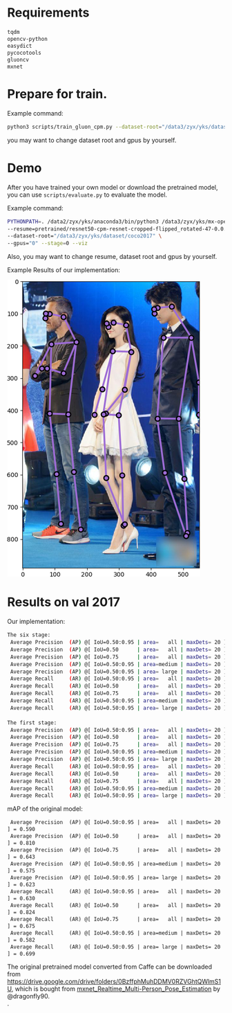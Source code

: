# Requirements

```
tqdm
opencv-python
easydict
pycocotools
gluoncv
mxnet
```

# Prepare for train.
Example command: 
```bash
python3 scripts/train_gluon_cpm.py --dataset-root="/data3/zyx/yks/dataset/coco2017" --gpus="7,8" --disable-fusion
```
you may want to change dataset root and gpus by yourself.


# Demo
After you have trained your own model or download the pretrained model, you can use `scripts/evaluate.py` to evaluate the model.

Example command:
```bash
PYTHONPATH=. /data2/zyx/yks/anaconda3/bin/python3 /data3/zyx/yks/mx-openpose/scripts/evaluate.py \
--resume=pretrained/resnet50-cpm-resnet-cropped-flipped_rotated-47-0.0.params \
--dataset-root="/data3/zyx/yks/dataset/coco2017" \
--gpus="0" --stage=0 --viz
```
Also, you may want to change resume, dataset root and gpus by yourself.

Example Results of our implementation:

![](figures/Figure_1.png)

# Results on val 2017
Our implementation:
```bash
The six stage:
 Average Precision  (AP) @[ IoU=0.50:0.95 | area=   all | maxDets= 20 ] = 0.532
 Average Precision  (AP) @[ IoU=0.50      | area=   all | maxDets= 20 ] = 0.765
 Average Precision  (AP) @[ IoU=0.75      | area=   all | maxDets= 20 ] = 0.569
 Average Precision  (AP) @[ IoU=0.50:0.95 | area=medium | maxDets= 20 ] = 0.515
 Average Precision  (AP) @[ IoU=0.50:0.95 | area= large | maxDets= 20 ] = 0.566
 Average Recall     (AR) @[ IoU=0.50:0.95 | area=   all | maxDets= 20 ] = 0.572
 Average Recall     (AR) @[ IoU=0.50      | area=   all | maxDets= 20 ] = 0.784
 Average Recall     (AR) @[ IoU=0.75      | area=   all | maxDets= 20 ] = 0.607
 Average Recall     (AR) @[ IoU=0.50:0.95 | area=medium | maxDets= 20 ] = 0.526
 Average Recall     (AR) @[ IoU=0.50:0.95 | area= large | maxDets= 20 ] = 0.638

The first stage:
 Average Precision  (AP) @[ IoU=0.50:0.95 | area=   all | maxDets= 20 ] = 0.545
 Average Precision  (AP) @[ IoU=0.50      | area=   all | maxDets= 20 ] = 0.766
 Average Precision  (AP) @[ IoU=0.75      | area=   all | maxDets= 20 ] = 0.588
 Average Precision  (AP) @[ IoU=0.50:0.95 | area=medium | maxDets= 20 ] = 0.521
 Average Precision  (AP) @[ IoU=0.50:0.95 | area= large | maxDets= 20 ] = 0.592
 Average Recall     (AR) @[ IoU=0.50:0.95 | area=   all | maxDets= 20 ] = 0.584
 Average Recall     (AR) @[ IoU=0.50      | area=   all | maxDets= 20 ] = 0.789
 Average Recall     (AR) @[ IoU=0.75      | area=   all | maxDets= 20 ] = 0.620
 Average Recall     (AR) @[ IoU=0.50:0.95 | area=medium | maxDets= 20 ] = 0.532
 Average Recall     (AR) @[ IoU=0.50:0.95 | area= large | maxDets= 20 ] = 0.660
```

mAP of the original model:
```
 Average Precision  (AP) @[ IoU=0.50:0.95 | area=   all | maxDets= 20 ] = 0.590
 Average Precision  (AP) @[ IoU=0.50      | area=   all | maxDets= 20 ] = 0.810
 Average Precision  (AP) @[ IoU=0.75      | area=   all | maxDets= 20 ] = 0.643
 Average Precision  (AP) @[ IoU=0.50:0.95 | area=medium | maxDets= 20 ] = 0.575
 Average Precision  (AP) @[ IoU=0.50:0.95 | area= large | maxDets= 20 ] = 0.623
 Average Recall     (AR) @[ IoU=0.50:0.95 | area=   all | maxDets= 20 ] = 0.630
 Average Recall     (AR) @[ IoU=0.50      | area=   all | maxDets= 20 ] = 0.824
 Average Recall     (AR) @[ IoU=0.75      | area=   all | maxDets= 20 ] = 0.675
 Average Recall     (AR) @[ IoU=0.50:0.95 | area=medium | maxDets= 20 ] = 0.582
 Average Recall     (AR) @[ IoU=0.50:0.95 | area= large | maxDets= 20 ] = 0.699
```


The original pretrained model converted from Caffe can be downloaded from <https://drive.google.com/drive/folders/0BzffphMuhDDMV0RZVGhtQWlmS1U>, which is bought from [mxnet_Realtime_Multi-Person_Pose_Estimation](https://github.com/dragonfly90/mxnet_Realtime_Multi-Person_Pose_Estimation) by @dragonfly90.<br>.
